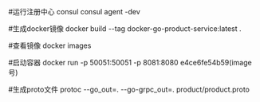 #运行注册中心 consul
consul agent -dev

#生成docker镜像
docker build --tag docker-go-product-service:latest .

#查看镜像
docker images

#启动容器
docker run -p 50051:50051 -p 8081:8080 e4ce6fe54b59(image号)

#生成proto文件
protoc --go_out=. --go-grpc_out=. product/product.proto